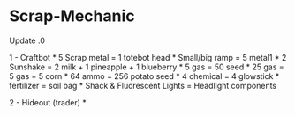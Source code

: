 # Scrap-Mechanic

Update .0

1 - Craftbot
	* 5 Scrap metal = 1 totebot head
	* Small/big ramp = 5 metal1
	* 2 Sunshake = 2 milk + 1 pineapple + 1 blueberry
	* 5 gas = 50 seed
	* 25 gas = 5 gas + 5 corn 
	* 64 ammo = 256 potato seed
	* 4 chemical = 4 glowstick
	* fertilizer = soil bag
	* Shack & Fluorescent Lights = Headlight components
  
 2 - Hideout (trader)
  *
